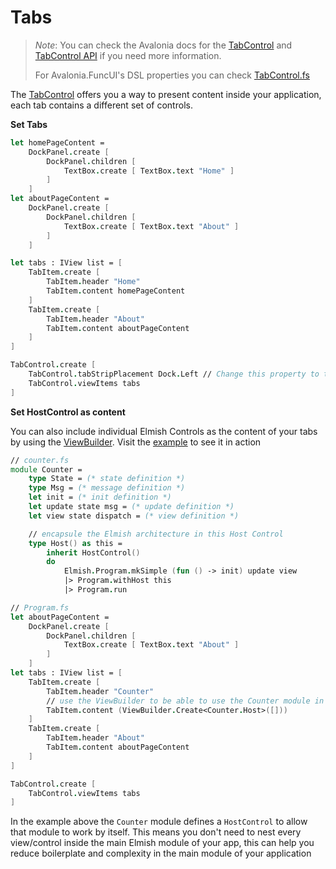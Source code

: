 # Tabs

> _Note_: You can check the Avalonia docs for the [TabControl](http://docs.avaloniaui.net/docs/controls/tabcontrol) and [TabControl API](http://reference.avaloniaui.net/api/Avalonia.Controls/TabControl/) if you need more information.
>
> For Avalonia.FuncUI's DSL properties you can check [TabControl.fs](https://github.com/fsprojects/Avalonia.FuncUI/blob/master/src/Avalonia.FuncUI/DSL/TabControl.fs)

The [TabControl](http://docs.avaloniaui.net/docs/controls/tabcontrol) offers you a way to present content inside your application, each tab contains a different set of controls.

**Set Tabs**

```fsharp
let homePageContent = 
    DockPanel.create [ 
        DockPanel.children [
            TextBox.create [ TextBox.text "Home" ]
        ]
    ]
let aboutPageContent = 
    DockPanel.create [ 
        DockPanel.children [
            TextBox.create [ TextBox.text "About" ]
        ]
    ]

let tabs : IView list = [
    TabItem.create [
        TabItem.header "Home"
        TabItem.content homePageContent
    ]
    TabItem.create [
        TabItem.header "About"
        TabItem.content aboutPageContent
    ]
]

TabControl.create [
    TabControl.tabStripPlacement Dock.Left // Change this property to tell the app where to show the tab bar
    TabControl.viewItems tabs
]
```

**Set HostControl as content**

You can also include individual Elmish Controls as the content of your tabs by using the [ViewBuilder](https://github.com/fsprojects/Avalonia.FuncUI/blob/master/src/Avalonia.FuncUI.ControlCatalog/Avalonia.FuncUI.ControlCatalog/Views/MainView.fs#L36). Visit the [example](https://github.com/fsprojects/Avalonia.FuncUI/blob/master/src/Avalonia.FuncUI.ControlCatalog/Avalonia.FuncUI.ControlCatalog/Views/MainView.fs) to see it in action

```fsharp
// counter.fs
module Counter =
    type State = (* state definition *)
    type Msg = (* message definition *)
    let init = (* init definition *)
    let update state msg = (* update definition *)
    let view state dispatch = (* view definition *)

    // encapsule the Elmish architecture in this Host Control
    type Host() as this =
        inherit HostControl()
        do
            Elmish.Program.mkSimple (fun () -> init) update view
            |> Program.withHost this
            |> Program.run

// Program.fs
let aboutPageContent = 
    DockPanel.create [ 
        DockPanel.children [
            TextBox.create [ TextBox.text "About" ]
        ]
    ]
let tabs : IView list = [
    TabItem.create [
        TabItem.header "Counter"
        // use the ViewBuilder to be able to use the Counter module in a stand alone
        TabItem.content (ViewBuilder.Create<Counter.Host>([]))
    ]
    TabItem.create [
        TabItem.header "About"
        TabItem.content aboutPageContent
    ]
]

TabControl.create [
    TabControl.viewItems tabs
]
```

In the example above the `Counter` module defines a `HostControl` to allow that module to work by itself. This means you don't need to nest every view/control inside the main Elmish module of your app, this can help you reduce boilerplate and complexity in the main module of your application
